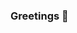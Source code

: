 ### Greetings 👋

<!--
**Adzboy/Adzboy** is a ✨ _special_ ✨ repository because its `README.md` (this file) appears on your GitHub profile.

Here are some ideas to get you started:

- 🔭 I’m currently working on getting better at coding
- 👯 I’m looking to collaborate on nothing at the moment
- 🤔 I’m looking for help with nothing at the moment
- 😄 Pronouns: He/Him
- ⚡ Fun fact: I have a Scratch Wiki account on both the Test and English Wikis
-->
